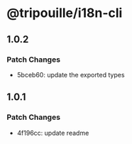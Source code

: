 # @tripouille/i18n-cli

## 1.0.2

### Patch Changes

- 5bceb60: update the exported types

## 1.0.1

### Patch Changes

- 4f196cc: update readme

